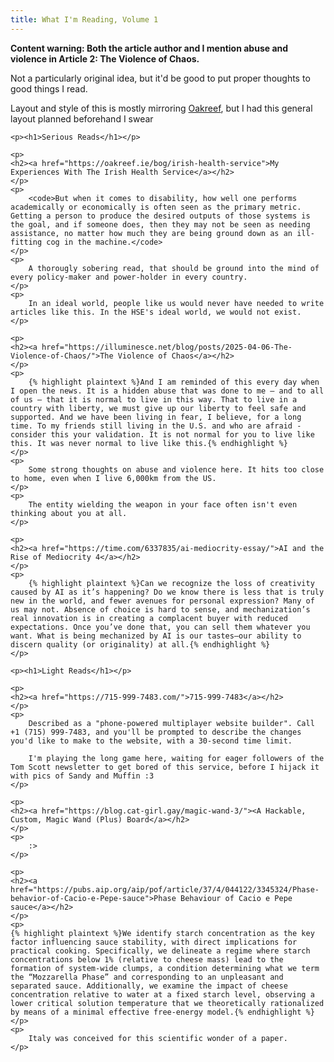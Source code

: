 ```yaml
---
title: What I'm Reading, Volume 1
---
```


<div>
    <p>
        <b>Content warning: Both the article author and I mention abuse and violence in Article 2: The Violence of Chaos.</b>
    </p>
    <p>
        Not a particularly original idea, but it'd be good to put proper thoughts to good things I read.
    </p>
    <p>
        Layout and style of this is mostly mirroring <a href="https://oakreef.ie">Oakreef</a>, but I had this general layout planned beforehand I swear
    </p>

    <p><h1>Serious Reads</h1></p>

    <p>
    <h2><a href="https://oakreef.ie/bog/irish-health-service">My Experiences With The Irish Health Service</a></h2>
    </p>
    <p>
        <code>But when it comes to disability, how well one performs academically or economically is often seen as the primary metric. Getting a person to produce the desired outputs of those systems is the goal, and if someone does, then they may not be seen as needing assistance, no matter how much they are being ground down as an ill-fitting cog in the machine.</code>
    </p>
    <p>
        A thorougly sobering read, that should be ground into the mind of every policy-maker and power-holder in every country.
    </p>
    <p>
        In an ideal world, people like us would never have needed to write articles like this. In the HSE's ideal world, we would not exist.
    </p>

    <p>
    <h2><a href="https://illuminesce.net/blog/posts/2025-04-06-The-Violence-of-Chaos/">The Violence of Chaos</a></h2>
    </p>
    <p>
        {% highlight plaintext %}And I am reminded of this every day when I open the news. It is a hidden abuse that was done to me — and to all of us — that it is normal to live in this way. That to live in a country with liberty, we must give up our liberty to feel safe and supported. And we have been living in fear, I believe, for a long time. To my friends still living in the U.S. and who are afraid - consider this your validation. It is not normal for you to live like this. It was never normal to live like this.{% endhighlight %}
    </p>
    <p>
        Some strong thoughts on abuse and violence here. It hits too close to home, even when I live 6,000km from the US.
    </p>
    <p>
        The entity wielding the weapon in your face often isn't even thinking about you at all.
    </p>

    <p>
    <h2><a href="https://time.com/6337835/ai-mediocrity-essay/">AI and the Rise of Mediocrity 4</a></h2>
    </p>
    <p>
        {% highlight plaintext %}Can we recognize the loss of creativity caused by AI as it’s happening? Do we know there is less that is truly new in the world, and fewer avenues for personal expression? Many of us may not. Absence of choice is hard to sense, and mechanization’s real innovation is in creating a complacent buyer with reduced expectations. Once you’ve done that, you can sell them whatever you want. What is being mechanized by AI is our tastes—our ability to discern quality (or originality) at all.{% endhighlight %}
    </p>

    <p><h1>Light Reads</h1></p>

    <p>
    <h2><a href="https://715-999-7483.com/">715-999-7483</a></h2>
    </p>
    <p>
        Described as a "phone-powered multiplayer website builder". Call +1 (715) 999-7483, and you'll be prompted to describe the changes you'd like to make to the website, with a 30-second time limit.
        
        I'm playing the long game here, waiting for eager followers of the Tom Scott newsletter to get bored of this service, before I hijack it with pics of Sandy and Muffin :3
    </p>

    <p>
    <h2><a href="https://blog.cat-girl.gay/magic-wand-3/"><A Hackable, Custom, Magic Wand (Plus) Board</a></h2>
    </p>
    <p>
        :>
    </p>

    <p>
    <h2><a href="https://pubs.aip.org/aip/pof/article/37/4/044122/3345324/Phase-behavior-of-Cacio-e-Pepe-sauce">Phase Behaviour of Cacio e Pepe sauce</a></h2>
    </p>
    <p>
    {% highlight plaintext %}We identify starch concentration as the key factor influencing sauce stability, with direct implications for practical cooking. Specifically, we delineate a regime where starch concentrations below 1% (relative to cheese mass) lead to the formation of system-wide clumps, a condition determining what we term the “Mozzarella Phase” and corresponding to an unpleasant and separated sauce. Additionally, we examine the impact of cheese concentration relative to water at a fixed starch level, observing a lower critical solution temperature that we theoretically rationalized by means of a minimal effective free-energy model.{% endhighlight %}
    </p>
    <p>
        Italy was conceived for this scientific wonder of a paper.
    </p>